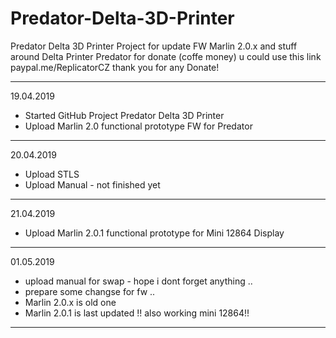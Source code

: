 # Predator-Delta-3D-Printer
Predator Delta 3D Printer
Project for update FW Marlin 2.0.x and stuff around Delta Printer Predator
for donate (coffe money) u could use this link paypal.me/ReplicatorCZ thank you for any Donate! 
*****
19.04.2019   
* Started GitHub Project Predator Delta 3D Printer   
* Upload Marlin 2.0 functional prototype FW for Predator 
*****
20.04.2019  
* Upload STLS   
* Upload Manual - not finished yet   
***** 
21.04.2019
* Upload Marlin 2.0.1 functional prototype for Mini 12864 Display
*****
01.05.2019
* upload manual for swap - hope i dont forget anything .. 
* prepare some changse for fw .. 
* Marlin 2.0.x is old one 
* Marlin 2.0.1 is last updated !! also working mini 12864!! 
*****

